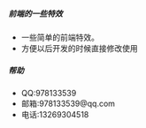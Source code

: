 <link rel="stylesheet" type="text/css" href="css/help-style.css"/>
<div id="container">
  <div class="jf_help borderline">
    <h5 class="ft15">前端的一些特效</h5>
    <div class="ft14 jf_help_info">
      <ul>
        <li>一些简单的前端特效。</li>
        <li>方便以后开发的时候直接修改使用</li>
      </ul>
    </div>
  </div>
  <div class="jf_help borderline">
    <h5 class="ft15">帮助</h5>
    <div class="ft14 jf_help_info">
      <ul>
        <li>QQ:978133539</li>
        <li>邮箱:978133539@qq.com</li>
        <li>电话:13269304518</li>
      </ul>
    </div>
  </div>
</div>